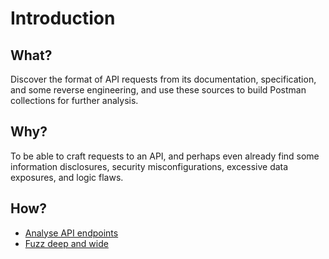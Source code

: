 # Introduction

## What?

Discover the format of API requests from its documentation, specification, and some reverse engineering, and use 
these sources to build Postman collections for further analysis.

## Why?

To be able to craft requests to an API, and perhaps even already find some information disclosures, security 
misconfigurations, excessive data exposures, and logic flaws.

## How?

* [Analyse API endpoints](requests.md)
* [Fuzz deep and wide](fuzzing.md)
